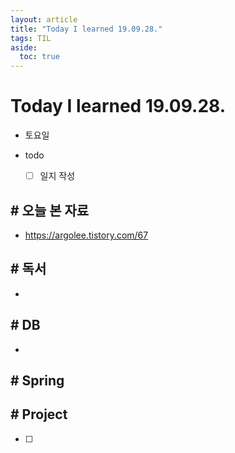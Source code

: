 ```yaml
---
layout: article
title: "Today I learned 19.09.28."
tags: TIL
aside:
  toc: true
---
```


# Today I learned 19.09.28.
- 토요일
- todo

  - [ ] 일지 작성



## # 오늘 본 자료

- https://argolee.tistory.com/67

  


## # 독서

- 




## # DB

- 



## # Spring





## # Project

- [ ] 
